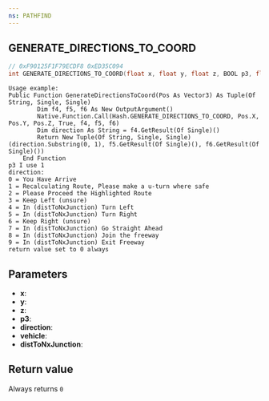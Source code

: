 ```yaml
---
ns: PATHFIND
---
```

## GENERATE_DIRECTIONS_TO_COORD

```c
// 0xF90125F1F79ECDF8 0xED35C094
int GENERATE_DIRECTIONS_TO_COORD(float x, float y, float z, BOOL p3, float* direction, int* vehicle, float* distToNxJunction);
```

```
Usage example:  
Public Function GenerateDirectionsToCoord(Pos As Vector3) As Tuple(Of String, Single, Single)  
        Dim f4, f5, f6 As New OutputArgument()  
        Native.Function.Call(Hash.GENERATE_DIRECTIONS_TO_COORD, Pos.X, Pos.Y, Pos.Z, True, f4, f5, f6)  
        Dim direction As String = f4.GetResult(Of Single)()  
        Return New Tuple(Of String, Single, Single)(direction.Substring(0, 1), f5.GetResult(Of Single)(), f6.GetResult(Of Single)())  
    End Function  
p3 I use 1  
direction:  
0 = You Have Arrive  
1 = Recalculating Route, Please make a u-turn where safe  
2 = Please Proceed the Highlighted Route  
3 = Keep Left (unsure)  
4 = In (distToNxJunction) Turn Left  
5 = In (distToNxJunction) Turn Right  
6 = Keep Right (unsure)  
7 = In (distToNxJunction) Go Straight Ahead  
8 = In (distToNxJunction) Join the freeway  
9 = In (distToNxJunction) Exit Freeway  
return value set to 0 always  
```

## Parameters
* **x**: 
* **y**: 
* **z**: 
* **p3**: 
* **direction**: 
* **vehicle**: 
* **distToNxJunction**: 

## Return value
Always returns `0`
